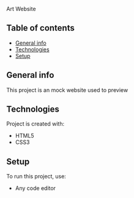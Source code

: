 Art Website 


## Table of contents
* [General info](#general-info)
* [Technologies](#technologies)
* [Setup](#setup)

## General info
This project is an mock website used to preview 
	
## Technologies
Project is created with:
* HTML5
* CSS3
	
## Setup
To run this project, use:
* Any code editor


